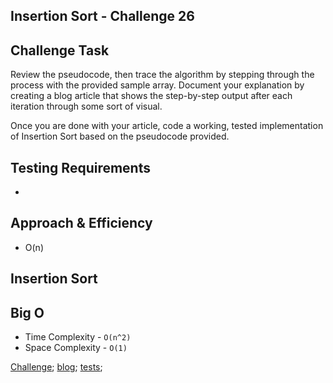 ## Insertion Sort - Challenge 26

## Challenge Task

Review the pseudocode, then trace the algorithm by stepping through the process with the provided sample array. Document your explanation by creating a blog article that shows the step-by-step output after each iteration through some sort of visual.

Once you are done with your article, code a working, tested implementation of Insertion Sort based on the pseudocode provided.

## Testing Requirements

-

## Approach & Efficiency

- O(n)

## Insertion Sort

## Big O

- Time Complexity - `O(n^2)`
- Space Complexity - `O(1)`

[Challenge](insertion-sort.js);
[blog](BLOG.md);
[tests](insertion-sort.test.js);
